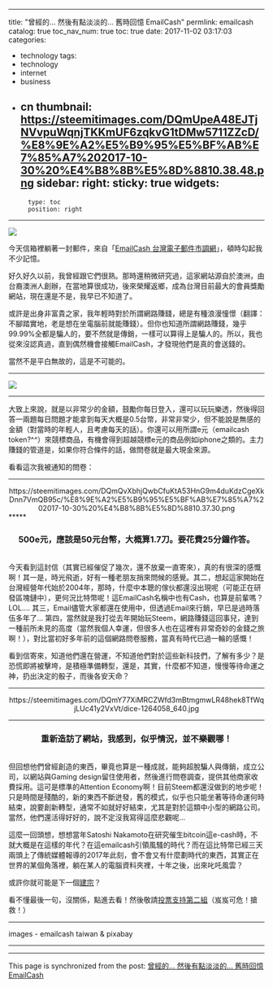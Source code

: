 
---
title: "曾經的... 然後有點淡淡的... 舊時回憶 EmailCash"
permlink: emailcash
catalog: true
toc_nav_num: true
toc: true
date: 2017-11-02 03:17:03
categories:
- technology
tags:
- technology
- internet
- business
- cn
thumbnail: https://steemitimages.com/DQmUpeA48EJTjNVvpuWqnjTKKmUF6zqkvG1tDMw5711ZZcD/%E8%9E%A2%E5%B9%95%E5%BF%AB%E7%85%A7%202017-10-30%20%E4%B8%8B%E5%8D%8810.38.48.png
sidebar:
    right:
        sticky: true
widgets:
    -
        type: toc
        position: right
---


![](https://steemitimages.com/DQmUpeA48EJTjNVvpuWqnjTKKmUF6zqkvG1tDMw5711ZZcD/%E8%9E%A2%E5%B9%95%E5%BF%AB%E7%85%A7%202017-10-30%20%E4%B8%8B%E5%8D%8810.38.48.png)

今天信箱裡躺著一封郵件，來自「[EmailCash 台灣電子郵件市調網](https://www.emailcash.com.tw)」，頓時勾起我不少記憶。

好久好久以前，我曾經跟它們很熟。那時還稍微研究過，這家網站源自於澳洲，由台裔澳洲人創辦，在當地算很成功，後來榮耀返鄉，成為台灣目前最大的會員獎勵網站，現在還是不是，我早已不知道了。

或許是出身非富貴之家，我年輕時對於所謂網路賺錢，總是有種浪漫憧憬（翻譯：不腳踏實地，老是想在坐電腦前就能賺錢）。但你也知道所謂網路賺錢，幾乎99.99%全都是騙人的，要不然就是傳銷，一樣可以算得上是騙人的。所以，我也從來沒認真過，直到偶然機會接觸EmailCash，才發現他們是真的會送錢的。

當然不是平白無故的，這是不可能的。

*****
![](https://steemitimages.com/DQmYUqHyCQRGkTJ3is7Y5zFfZuHqdAxgkqUzY7BUw4S1Ctm/%E8%9E%A2%E5%B9%95%E5%BF%AB%E7%85%A7%202017-10-30%20%E4%B8%8B%E5%8D%8810.36.58.png)
*****

大致上來說，就是以非常少的金額，鼓勵你每日登入，還可以玩玩樂透，然後得回答一兩題每日問題才能拿到每天大概是0.5台幣，非常非常少，但不能說是無感的金額（對當時的年輕人，且考慮每天的話）。你還可以用所謂e元（emailcash token?^^）來競標商品，有機會得到超越競標e元的商品例如iphone之類的。主力賺錢的管道是，如果你符合條件的話，做問卷就是最大現金來源。

看看這次我被通知的問卷：

*****
<center>https://steemitimages.com/DQmQvXbhjQwbCfuKtA53HnG9m4duKdzCgeXkDnn7VmQB95c/%E8%9E%A2%E5%B9%95%E5%BF%AB%E7%85%A7%202017-10-30%20%E4%B8%8B%E5%8D%8810.37.30.png</center>
*****

### <center>500e元，應該是50元台幣，大概算1.7刀。要花費25分鐘作答。</center>

<br>今天看到這封信（其實已經催促了幾次，還不放棄一直寄來），真的有很深的感慨啊！其一是，時光飛逝，好有一種老朋友捎來問候的感覺。其二，想起這家開始在台灣經營年代始於2004年，那時，什麼中本聰的傢伙都還沒出現呢（可能正在研發區塊鏈中），更何況比特幣呢！這EmailCash名稱中也有Cash，也算是前輩嗎？LOL.... 其三，Email儘管大家都還在使用中，但透過Email來行銷，早已是過時落伍多年了... 第四，當然就是我打從去年開始玩Steem，網路賺錢這回事兒，達到一種前所未見的高度（當然我個人幸運，但很多人也在這裡有非常奇妙的金錢之旅啊！），對比當初好多年前的這個網路問卷服務，當真有時代已過一輪的感慨！

看到信寄來，知道他們還在營運，不知道他們對於這些新科技們，了解有多少？是恐慌即將被擊垮，是積極準備轉型，還是，其實，什麼都不知道，慢慢等待命運之神，扔出決定的骰子，而後各安天命？

*****

<center>https://steemitimages.com/DQmY77XiMRCZWfd3mBtmgmwLR48hek8TfWqjLUc41y2VxVt/dice-1264058_640.jpg</center>

*****

### <center>重新造訪了網站，我感到，似乎情況，並不樂觀哪！</center>

<br>但回想他們曾經創造的東西，畢竟也算是一種成就，能夠超脫騙人與傳銷，成立公司，以網站與Gaming design留住使用者，然後進行問卷調查，提供其他商家收費採用。這可是標準的Attention Economy啊！目前Steem都還沒做到的地步呢！只是時間是殘酷的，新的東西不斷迸發，舊的模式，似乎也只能坐著等待命運何時結束，說要創新轉型，通常不如就好好結束，尤其是對於這類中小型的網路公司。當然，他們還活得好好的，說不定沒我寫得這麼悲觀呢... 

這麼一回頭想，想想當年Satoshi Nakamoto在研究催生bitcoin這e-cash時，不就大概是在這樣的年代？在這emailcash引領風騷的時代？而在這比特幣已經三天兩頭上了傳統媒體報導的2017年此刻，會不會又有什麼劃時代的東西，其實正在世界的某個角落裡，躺在某人的電腦資料夾裡，十年之後，出來叱吒風雲？

或許你就可能是下一個[建宗](https://steemit.com/cn/@ygern/story-solitaire-contest-in-cn-group-2-round-6)？

看不懂最後一句，沒關係，點進去看！然後敬請[投票支持第二組](https://steemit.com/cn/@guyverckw/dragon-contest-final-round-completed)（岌岌可危！搶救！）

*****
images - emailcash taiwan & pixabay
*****

- - -

This page is synchronized from the post: [曾經的... 然後有點淡淡的... 舊時回憶 EmailCash](https://steemit.com/@deanliu/emailcash)
